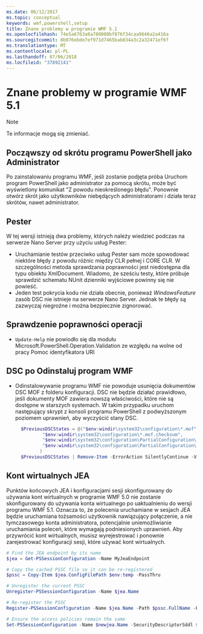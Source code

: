 ```yaml
---
ms.date: 06/12/2017
ms.topic: conceptual
keywords: wmf,powershell,setup
title: Znane problemy w programie WMF 5.1
ms.openlocfilehash: 74e5a6763a8a780000bf876f34caa9646a2a416a
ms.sourcegitcommit: 8b076ebde7ef971d7465bab834a3c2a32471ef6f
ms.translationtype: MT
ms.contentlocale: pl-PL
ms.lasthandoff: 07/06/2018
ms.locfileid: "37892141"
---
```

# <a name="known-issues-in-wmf-51"></a>Znane problemy w programie WMF 5.1

> [!Note]
> Te informacje mogą się zmieniać.

## <a name="starting-powershell-shortcut-as-administrator"></a>Począwszy od skrótu programu PowerShell jako Administrator

Po zainstalowaniu programu WMF, jeśli zostanie podjęta próba Uruchom program PowerShell jako administrator za pomocą skrótu, może być wyświetlony komunikat "Z powodu nieokreślonego błędu".
Ponownie otwórz skrót jako użytkowników niebędących administratorami i działa teraz skrótów, nawet administrator.

## <a name="pester"></a>Pester

W tej wersji istnieją dwa problemy, których należy wiedzieć podczas na serwerze Nano Server przy użyciu usług Pester:

- Uruchamianie testów przeciwko usług Pester sam może spowodować niektóre błędy z powodu różnic między CLR pełnej i CORE CLR. W szczególności metoda sprawdzania poprawności jest niedostępna dla typu obiektu XmlDocument. Wiadomo, że sześciu testy, które próbuje sprawdzić schematu NUnit dzienniki wyjściowe powinny się nie powieść.
- Jeden test pokrycia kodu nie działa obecnie, ponieważ *WindowsFeature* zasób DSC nie istnieje na serwerze Nano Server. Jednak te błędy są zazwyczaj niegroźne i można bezpiecznie zignorować.

## <a name="operation-validation"></a>Sprawdzenie poprawności operacji

- `Update-Help` nie powiodło się dla modułu Microsoft.PowerShell.Operation.Validation ze względu na wolne od pracy Pomoc identyfikatora URI

## <a name="dsc-after-uninstall-wmf"></a>DSC po Odinstaluj program WMF

- Odinstalowywanie programu WMF nie powoduje usunięcia dokumentów DSC MOF z folderu konfiguracji. DSC nie będzie działać prawidłowo, jeśli dokumenty MOF zawiera nowszą właściwości, które nie są dostępne w starszych systemach. W takim przypadku uruchom następujący skrypt z konsoli programu PowerShell z podwyższonym poziomem uprawnień, aby wyczyścić stany DSC.

  ```powershell
    $PreviousDSCStates = @("$env:windir\system32\configuration\*.mof",
            "$env:windir\system32\configuration\*.mof.checksum",
            "$env:windir\system32\configuration\PartialConfiguration\*.mof",
            "$env:windir\system32\configuration\PartialConfiguration\*.mof.checksum"
           )
    $PreviousDSCStates | Remove-Item -ErrorAction SilentlyContinue -Verbose
  ```

## <a name="jea-virtual-accounts"></a>Kont wirtualnych JEA

Punktów końcowych JEA i konfiguracjami sesji skonfigurowany do używania kont wirtualnych w programie WMF 5.0 nie zostanie skonfigurowany do używania konta wirtualnego po uaktualnieniu do wersji programu WMF 5.1.
Oznacza to, że polecenia uruchamiane w sesjach JEA będzie uruchamiana tożsamości użytkownik nawiązujący połączenie, a nie tymczasowego konta administratora, potencjalnie uniemożliwianie uruchamiania poleceń, które wymagają podniesionych uprawnień.
Aby przywrócić kont wirtualnych, musisz wyrejestrować i ponownie zarejestrować konfiguracji sesji, które używać kont wirtualnych.

```powershell
# Find the JEA endpoint by its name
$jea = Get-PSSessionConfiguration -Name MyJeaEndpoint

# Copy the cached PSSC file so it can be re-registered
$pssc = Copy-Item $jea.ConfigFilePath $env:temp -PassThru

# Unregister the current PSSC
Unregister-PSSessionConfiguration -Name $jea.Name

# Re-register the PSSC
Register-PSSessionConfiguration -Name $jea.Name -Path $pssc.FullName -Force

# Ensure the access policies remain the same
Set-PSSessionConfiguration -Name $newjea.Name -SecurityDescriptorSddl $jea.SecurityDescriptorSddl
```